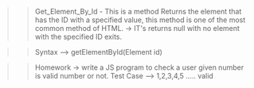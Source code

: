 >> Get_Element_By_Id -
    This is a method Returns the element that has the ID with a specified value, this method is one of the most common method of HTML.
->  IT's returns null with no element with the specified ID exits. 

>> Syntax --> getElementById(Element id)

>> Homework ->
write a JS program to check a user given number is valid number or not.
Test Case --> 
1,2,3,4,5 ..... valid